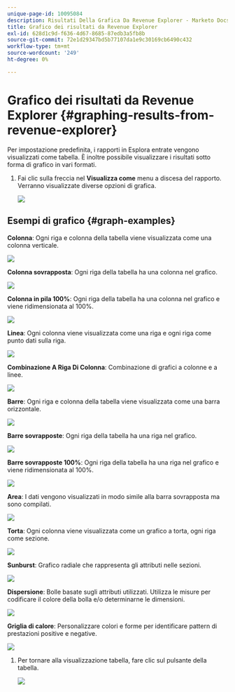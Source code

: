 ```yaml
---
unique-page-id: 10095084
description: Risultati Della Grafica Da Revenue Explorer - Marketo Docs - Documentazione Del Prodotto
title: Grafico dei risultati da Revenue Explorer
exl-id: 628d1c9d-f636-4d67-8685-87edb3a5fb8b
source-git-commit: 72e1d29347bd5b77107da1e9c30169cb6490c432
workflow-type: tm+mt
source-wordcount: '249'
ht-degree: 0%

---
```


# Grafico dei risultati da Revenue Explorer {#graphing-results-from-revenue-explorer}

Per impostazione predefinita, i rapporti in Esplora entrate vengono visualizzati come tabella. È inoltre possibile visualizzare i risultati sotto forma di grafico in vari formati.

1. Fai clic sulla freccia nel **Visualizza come** menu a discesa del rapporto. Verranno visualizzate diverse opzioni di grafica.

   ![](assets/one-1.png)

## Esempi di grafico {#graph-examples}

**Colonna**: Ogni riga e colonna della tabella viene visualizzata come una colonna verticale.

![](assets/column.png)

**Colonna sovrapposta**: Ogni riga della tabella ha una colonna nel grafico.

![](assets/stacked-column.png)

**Colonna in pila 100%**: Ogni riga della tabella ha una colonna nel grafico e viene ridimensionata al 100%.

![](assets/100-stacked-column.png)

**Linea**: Ogni colonna viene visualizzata come una riga e ogni riga come punto dati sulla riga.

![](assets/line.png)

**Combinazione A Riga Di Colonna**: Combinazione di grafici a colonne e a linee.

![](assets/column-line-combo.png)

**Barre**: Ogni riga e colonna della tabella viene visualizzata come una barra orizzontale.

![](assets/bar.png)

**Barre sovrapposte**: Ogni riga della tabella ha una riga nel grafico.

![](assets/stacked-bar.png)

**Barre sovrapposte 100%**: Ogni riga della tabella ha una riga nel grafico e viene ridimensionata al 100%.

![](assets/100-stacked-bar.png)

**Area**: I dati vengono visualizzati in modo simile alla barra sovrapposta ma sono compilati.

![](assets/area.png)

**Torta**: Ogni colonna viene visualizzata come un grafico a torta, ogni riga come sezione.

![](assets/pie.png)

**Sunburst**: Grafico radiale che rappresenta gli attributi nelle sezioni.

![](assets/sunburst.png)

**Dispersione**: Bolle basate sugli attributi utilizzati. Utilizza le misure per codificare il colore della bolla e/o determinarne le dimensioni.

![](assets/scatter.png)

**Griglia di calore**: Personalizzare colori e forme per identificare pattern di prestazioni positive e negative.

![](assets/heat-grid.png)

1. Per tornare alla visualizzazione tabella, fare clic sul pulsante della tabella.

   ![](assets/two-1.png)
